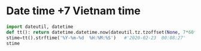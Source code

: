 # Date time +7 Vietnam time

```python
import dateutil, datetime
def tt(): return datetime.datetime.now(dateutil.tz.tzoffset(None, 7*60*60)) 
stime=tt().strftime('%Y-%m-%d  %H:%M:%S')   #'2020-02-23  00:08:27' 
stime
```
